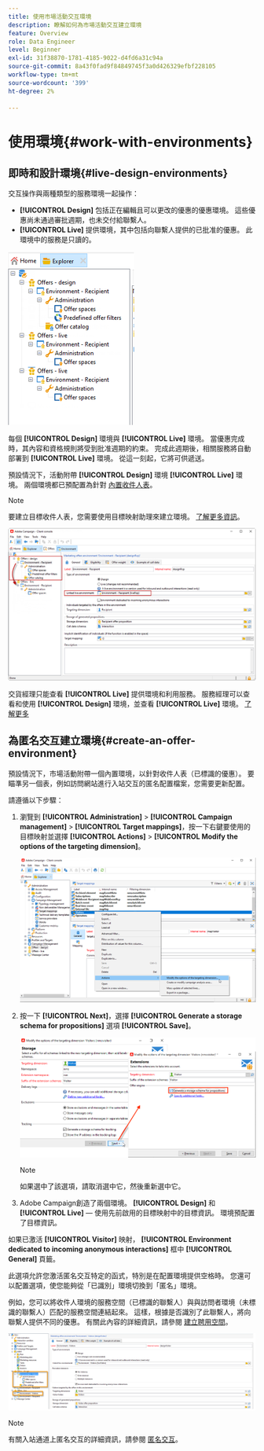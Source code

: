 ```yaml
---
title: 使用市場活動交互環境
description: 瞭解如何為市場活動交互建立環境
feature: Overview
role: Data Engineer
level: Beginner
exl-id: 31f38870-1781-4185-9022-d4fd6a31c94a
source-git-commit: 8a43f0fad9f84849745f3a0d426329efbf228105
workflow-type: tm+mt
source-wordcount: '399'
ht-degree: 2%

---
```


# 使用環境{#work-with-environments}

## 即時和設計環境{#live-design-environments}

交互操作與兩種類型的服務環境一起操作：

* **[!UICONTROL Design]** 包括正在編輯且可以更改的優惠的優惠環境。 這些優惠尚未通過審批週期，也未交付給聯繫人。
* **[!UICONTROL Live]** 提供環境，其中包括向聯繫人提供的已批准的優惠。 此環境中的服務是只讀的。

![](assets/offer_environments_overview_001.png)

每個 **[!UICONTROL Design]** 環境與 **[!UICONTROL Live]** 環境。 當優惠完成時，其內容和資格規則將受到批准週期的約束。 完成此週期後，相關服務將自動部署到 **[!UICONTROL Live]** 環境。 從這一刻起，它將可供遞送。

預設情況下，活動附帶 **[!UICONTROL Design]** 環境 **[!UICONTROL Live]** 環境。 兩個環境都已預配置為針對 [內置收件人表](../dev/datamodel.md#ootb-profiles)。

>[!NOTE]
>
>要建立目標收件人表，您需要使用目標映射助理來建立環境。 [了解更多資訊](#creating-an-offer-environment)。

![](assets/offer_environments_overview_002.png)

交貨經理只能查看 **[!UICONTROL Live]** 提供環境和利用服務。 服務經理可以查看和使用 **[!UICONTROL Design]** 環境，並查看 **[!UICONTROL Live]** 環境。 [了解更多](interaction-operators.md)

## 為匿名交互建立環境{#create-an-offer-environment}

預設情況下，市場活動附帶一個內置環境，以針對收件人表（已標識的優惠）。 要瞄準另一個表，例如訪問網站進行入站交互的匿名配置檔案，您需要更新配置。

請遵循以下步驟：

1. 瀏覽到 **[!UICONTROL Administration]** > **[!UICONTROL Campaign management]** > **[!UICONTROL Target mappings]**，按一下右鍵要使用的目標映射並選擇 **[!UICONTROL Actions]** > **[!UICONTROL Modify the options of the targeting dimension]**。

   ![](assets/offer_env_anonymous_001.png)

1. 按一下 **[!UICONTROL Next]**，選擇 **[!UICONTROL Generate a storage schema for propositions]** 選項 **[!UICONTROL Save]**。

   ![](assets/offer_env_anonymous_002.png)

   >[!NOTE]
   >
   >如果選中了該選項，請取消選中它，然後重新選中它。

1. Adobe Campaign創造了兩個環境。 **[!UICONTROL Design]** 和 **[!UICONTROL Live]**  — 使用先前啟用的目標映射中的目標資訊。 環境預配置了目標資訊。

如果已激活 **[!UICONTROL Visitor]** 映射， **[!UICONTROL Environment dedicated to incoming anonymous interactions]** 框中 **[!UICONTROL General]** 頁籤。

此選項允許您激活匿名交互特定的函式，特別是在配置環境提供空格時。 您還可以配置選項，使您能夠從「已識別」環境切換到「匿名」環境。

例如，您可以將收件人環境的服務空間（已標識的聯繫人）與與訪問者環境（未標識的聯繫人）匹配的服務空間連結起來。 這樣，根據是否識別了此聯繫人，將向聯繫人提供不同的優惠。 有關此內容的詳細資訊，請參閱 [建立聘用空間](interaction-offer-spaces.md)。

![](assets/offer_env_anonymous_003.png)

>[!NOTE]
>
>有關入站通道上匿名交互的詳細資訊，請參閱 [匿名交互](anonymous-interactions.md)。
